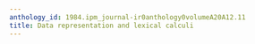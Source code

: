 ```yaml
---
anthology_id: 1984.ipm_journal-ir0anthology0volumeA20A12.11
title: Data representation and lexical calculi
---
```

